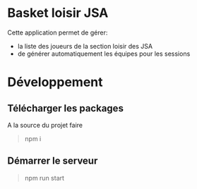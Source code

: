# Basket loisir JSA

Cette application permet de gérer: 
- la liste des joueurs de la section loisir des JSA
- de générer automatiquement les équipes pour les sessions

# Développement
## Télécharger les packages
A la source du projet faire
> npm i

## Démarrer le serveur
> npm run start
